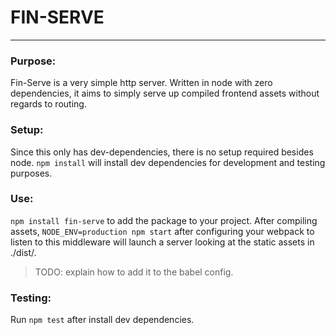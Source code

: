 # FIN-SERVE

---

### Purpose:

Fin-Serve is a very simple http server. Written in node with zero dependencies, it aims to simply serve up compiled frontend assets without regards to routing.

### Setup:

Since this only has dev-dependencies, there is no setup required besides node. `npm install` will install dev dependencies for development and testing purposes.

### Use:

`npm install fin-serve` to add the package to your project. After compiling assets, `NODE_ENV=production npm start` after configuring your webpack to listen to this middleware will launch a server looking at the static assets in ./dist/.
> TODO: explain how to add it to the babel config.

### Testing:

Run `npm test` after install dev dependencies.
